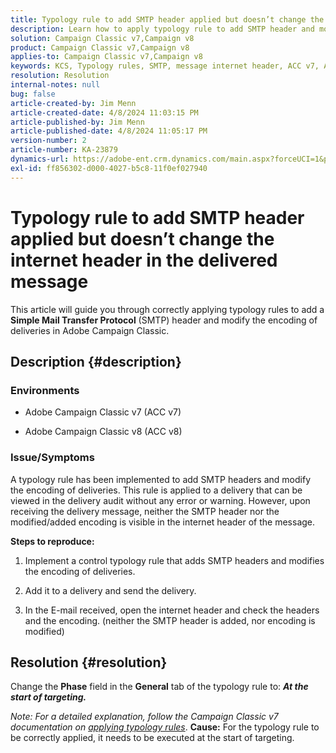 ```yaml
---
title: Typology rule to add SMTP header applied but doesn’t change the internet header in the delivered message
description: Learn how to apply typology rule to add SMTP header and modify the encoding of deliveries in Adobe Campaign Classic.
solution: Campaign Classic v7,Campaign v8
product: Campaign Classic v7,Campaign v8
applies-to: Campaign Classic v7,Campaign v8
keywords: KCS, Typology rules, SMTP, message internet header, ACC v7, ACC v8, Adobe Campaign Classic v7, Adobe Campaign Classic v8, Troubleshooting
resolution: Resolution
internal-notes: null
bug: false
article-created-by: Jim Menn
article-created-date: 4/8/2024 11:03:15 PM
article-published-by: Jim Menn
article-published-date: 4/8/2024 11:05:17 PM
version-number: 2
article-number: KA-23879
dynamics-url: https://adobe-ent.crm.dynamics.com/main.aspx?forceUCI=1&pagetype=entityrecord&etn=knowledgearticle&id=3c37032a-fcf5-ee11-a1fe-6045bd006268
exl-id: ff856302-d000-4027-b5c8-11f0ef027940
---
```

# Typology rule to add SMTP header applied but doesn’t change the internet header in the delivered message


This article will guide you through correctly applying typology rules to add a <b>Simple Mail Transfer Protocol</b> (SMTP) header and modify the encoding of deliveries in Adobe Campaign Classic.

## Description {#description}


### <b>Environments</b>

- Adobe Campaign Classic v7 (ACC v7)


- Adobe Campaign Classic v8 (ACC v8)




### <b>Issue/Symptoms</b>

A typology rule has been implemented to add SMTP headers and modify the encoding of deliveries. This rule is applied to a delivery that can be viewed in the delivery audit without any error or warning. However, upon receiving the delivery message, neither the SMTP header nor the modified/added encoding is visible in the internet header of the message.

<b>Steps to reproduce:</b>

1. Implement a control typology rule that adds SMTP headers and modifies the encoding of deliveries.


2. Add it to a delivery and send the delivery.


3. In the E-mail received, open the internet header and check the headers and the encoding. (neither the SMTP header is added, nor encoding is modified)



## Resolution {#resolution}


Change the <b>Phase</b> field in the <b>General</b> tab of the typology rule to: <b>*At the start of targeting.</b>*

*Note: For a detailed explanation, follow the Campaign Classic v7 documentation on [applying typology rules](https://experienceleague.adobe.com/docs/campaign-classic/using/orchestrating-campaigns/campaign-optimization/control-rules.html)*.
<b>Cause:</b>
For the typology rule to be correctly applied, it needs to be executed at the start of targeting.

